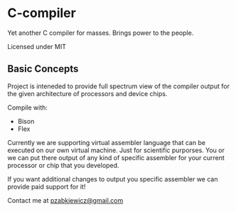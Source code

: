 # C-compiler
Yet another C compiler for masses. Brings power to the people.

Licensed under MIT

Basic Concepts
--------------

Project is inteneded to provide full spectrum view of the compiler
output for the given architecture of processors and device chips.

Compile with:
 - Bison
 - Flex

Currently we are supporting virtual assembler language that can be
executed on our own virtual machine. Just for scientific purporses.
You or we can put there output of any kind of specific assembler
for your current processor or chip that you developed.

If you want additional changes to output you specific assembler
we can provide paid support for it!

Contact me at pzabkiewicz@gmail.com

